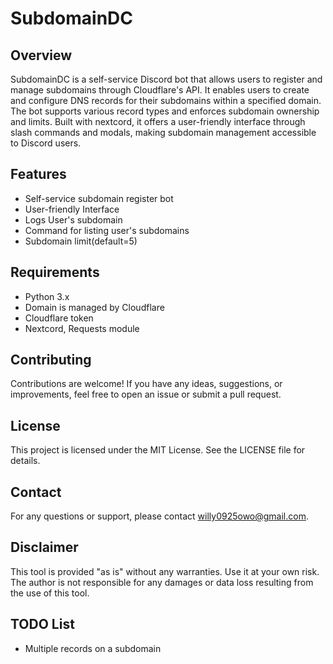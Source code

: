# SubdomainDC

## Overview
SubdomainDC is a self-service Discord bot that allows users to register and manage subdomains through Cloudflare's API. It enables users to create and configure DNS records for their subdomains within a specified domain. The bot supports various record types and enforces subdomain ownership and limits. Built with nextcord, it offers a user-friendly interface through slash commands and modals, making subdomain management accessible to Discord users.


## Features
- Self-service subdomain register bot
- User-friendly Interface
- Logs User's subdomain
- Command for listing user's subdomains
- Subdomain limit(default=5)
## Requirements
- Python 3.x
- Domain is managed by Cloudflare
- Cloudflare token
- Nextcord, Requests module

## Contributing
Contributions are welcome! If you have any ideas, suggestions, or improvements, feel free to open an issue or submit a pull request.

## License
This project is licensed under the MIT License. See the LICENSE file for details.

## Contact
For any questions or support, please contact [willy0925owo@gmail.com](mailto:willy0925owo@gmail.com).

## Disclaimer
This tool is provided "as is" without any warranties. Use it at your own risk. The author is not responsible for any damages or data loss resulting from the use of this tool.

## TODO List
- Multiple records on a subdomain
